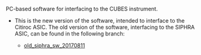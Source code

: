 PC-based software for interfacing to the CUBES instrument.

* This is the new version of the software, intended to interface to the Citiroc
ASIC. The old version of the software, interfacing to the SIPHRA ASIC, can be
found in the following branch:

  * [old_siphra_sw_20170811](https://github.com/tstana/cubes-sw/tree/old_siphra_sw_20170811)

